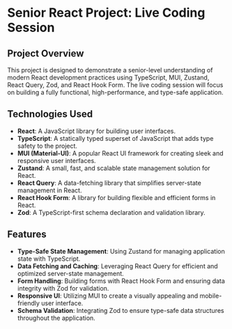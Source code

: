 # Senior React Project: Live Coding Session

## Project Overview

This project is designed to demonstrate a senior-level understanding of modern React development practices using TypeScript, MUI, Zustand, React Query, Zod, and React Hook Form. The live coding session will focus on building a fully functional, high-performance, and type-safe application.

## Technologies Used

- **React**: A JavaScript library for building user interfaces.
- **TypeScript**: A statically typed superset of JavaScript that adds type safety to the project.
- **MUI (Material-UI)**: A popular React UI framework for creating sleek and responsive user interfaces.
- **Zustand**: A small, fast, and scalable state management solution for React.
- **React Query**: A data-fetching library that simplifies server-state management in React.
- **React Hook Form**: A library for building flexible and efficient forms in React.
- **Zod**: A TypeScript-first schema declaration and validation library.

## Features

- **Type-Safe State Management**: Using Zustand for managing application state with TypeScript.
- **Data Fetching and Caching**: Leveraging React Query for efficient and optimized server-state management.
- **Form Handling**: Building forms with React Hook Form and ensuring data integrity with Zod for validation.
- **Responsive UI**: Utilizing MUI to create a visually appealing and mobile-friendly user interface.
- **Schema Validation**: Integrating Zod to ensure type-safe data structures throughout the application.

